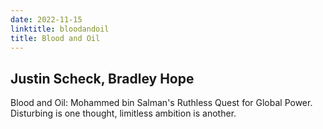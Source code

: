 ```yaml
---
date: 2022-11-15
linktitle: bloodandoil
title: Blood and Oil
---
```


## Justin Scheck, Bradley Hope

Blood and Oil: Mohammed bin Salman's Ruthless Quest for Global Power. Disturbing is one thought, limitless ambition is another. 